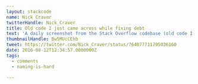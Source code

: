 ```yaml
---
layout: stackcode
name: Nick Craver
twitterHandle: Nick_Craver
title: Old code I just came across while fixing debt
text: 'A daily screenshot from the Stack Overflow codebase (old code I just came across while fixing debt). '
thumbnailHandle: Bw5MUcCEhb
tweet: https://twitter.com/Nick_Craver/status/764077711795036160
date: 2016-08-12T12:34:57.0000000Z
tags:
  - comments
  - naming-is-hard

---
```

